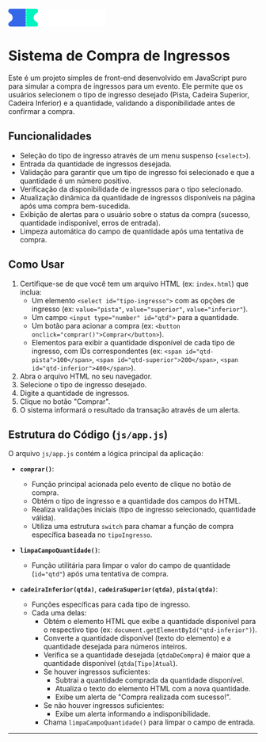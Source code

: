 ![projeto ingressos](./assets/Logo-e-tricket.png)

# Sistema de Compra de Ingressos

Este é um projeto simples de front-end desenvolvido em JavaScript puro para simular a compra de ingressos para um evento. Ele permite que os usuários selecionem o tipo de ingresso desejado (Pista, Cadeira Superior, Cadeira Inferior) e a quantidade, validando a disponibilidade antes de confirmar a compra.

## Funcionalidades

*   Seleção do tipo de ingresso através de um menu suspenso (`<select>`).
*   Entrada da quantidade de ingressos desejada.
*   Validação para garantir que um tipo de ingresso foi selecionado e que a quantidade é um número positivo.
*   Verificação da disponibilidade de ingressos para o tipo selecionado.
*   Atualização dinâmica da quantidade de ingressos disponíveis na página após uma compra bem-sucedida.
*   Exibição de alertas para o usuário sobre o status da compra (sucesso, quantidade indisponível, erros de entrada).
*   Limpeza automática do campo de quantidade após uma tentativa de compra.

## Como Usar

1.  Certifique-se de que você tem um arquivo HTML (ex: `index.html`) que inclua:
    *   Um elemento `<select id="tipo-ingresso">` com as opções de ingresso (ex: `value="pista"`, `value="superior"`, `value="inferior"`).
    *   Um campo `<input type="number" id="qtd">` para a quantidade.
    *   Um botão para acionar a compra (ex: `<button onclick="comprar()">Comprar</button>`).
    *   Elementos para exibir a quantidade disponível de cada tipo de ingresso, com IDs correspondentes (ex: `<span id="qtd-pista">100</span>`, `<span id="qtd-superior">200</span>`, `<span id="qtd-inferior">400</span>`).
2.  Abra o arquivo HTML no seu navegador.
3.  Selecione o tipo de ingresso desejado.
4.  Digite a quantidade de ingressos.
5.  Clique no botão "Comprar".
6.  O sistema informará o resultado da transação através de um alerta.

## Estrutura do Código (`js/app.js`)

O arquivo `js/app.js` contém a lógica principal da aplicação:

*   **`comprar()`**:
    *   Função principal acionada pelo evento de clique no botão de compra.
    *   Obtém o tipo de ingresso e a quantidade dos campos do HTML.
    *   Realiza validações iniciais (tipo de ingresso selecionado, quantidade válida).
    *   Utiliza uma estrutura `switch` para chamar a função de compra específica baseada no `tipoIngresso`.

*   **`limpaCampoQuantidade()`**:
    *   Função utilitária para limpar o valor do campo de quantidade (`id="qtd"`) após uma tentativa de compra.

*   **`cadeiraInferior(qtda)`**, **`cadeiraSuperior(qtda)`**, **`pista(qtda)`**:
    *   Funções específicas para cada tipo de ingresso.
    *   Cada uma delas:
        *   Obtém o elemento HTML que exibe a quantidade disponível para o respectivo tipo (ex: `document.getElementById("qtd-inferior")`).
        *   Converte a quantidade disponível (texto do elemento) e a quantidade desejada para números inteiros.
        *   Verifica se a quantidade desejada (`qtdaDeCompra`) é maior que a quantidade disponível (`qtda[Tipo]Atual`).
        *   Se houver ingressos suficientes:
            *   Subtrai a quantidade comprada da quantidade disponível.
            *   Atualiza o texto do elemento HTML com a nova quantidade.
            *   Exibe um alerta de "Compra realizada com sucesso!".
        *   Se não houver ingressos suficientes:
            *   Exibe um alerta informando a indisponibilidade.
        *   Chama `limpaCampoQuantidade()` para limpar o campo de entrada.

---